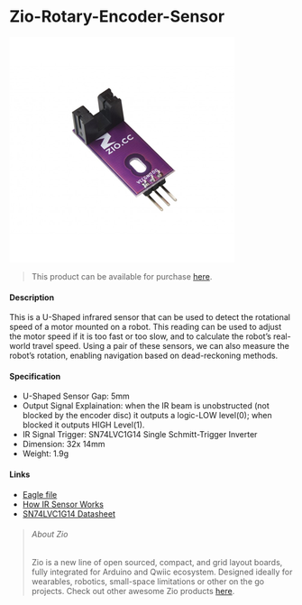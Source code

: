 # Zio-Rotary-Encoder-Sensor
![](rotary-encoder-sensor.png)

> This product can be available for purchase [here](https://www.smart-prototyping.com/Zio-Rotary-Encoder-SensorC).



#### Description

This is a U-Shaped infrared sensor that can be used to detect the rotational speed of a motor mounted on a robot. This reading can be used to adjust the motor speed if it is too fast or too slow, and to calculate the robot’s real-world travel speed. Using a pair of these sensors, we can also measure the robot’s rotation, enabling navigation based on dead-reckoning methods.




#### Specification

* U-Shaped Sensor Gap: 5mm
* Output Signal Explaination: when the IR beam is unobstructed (not blocked by the encoder disc) it outputs a logic-LOW level(0); when blocked it outputs HIGH Level(1).
* IR Signal Trigger: SN74LVC1G14 Single Schmitt-Trigger Inverter
* Dimension: 32x 14mm
* Weight: 1.9g




#### Links

* [Eagle file](https://github.com/ZIOCC/Zio-Rotary-Encoder-Sensor/)
* [How IR Sensor Works](https://www.digikey.com/en/articles/techzone/2012/feb/using-infrared-technology-for-sensing)
* [SN74LVC1G14 Datasheet](http://www.ti.com/lit/ds/symlink/sn74lvc1g14.pdf)








> ###### About Zio
> Zio is a new line of open sourced, compact, and grid layout boards, fully integrated for Arduino and Qwiic ecosystem. Designed ideally for wearables, robotics, small-space limitations or other on the go projects. Check out other awesome Zio products [here](https://www.smart-prototyping.com/Zio).

